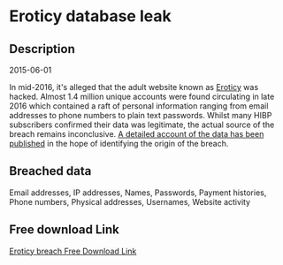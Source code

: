# Eroticy database leak

## Description

2015-06-01

In mid-2016, it's alleged that the adult website known as  <a href="http://eroticy.com" target="_blank" rel="noopener">Eroticy</a> was hacked. Almost 1.4 million unique accounts were found circulating in late 2016 which contained a raft of personal information ranging from email addresses to phone numbers to plain text passwords. Whilst many HIBP subscribers confirmed their data was legitimate, the actual source of the breach remains inconclusive. <a href="https://www.troyhunt.com/a-data-breach-investigation-blow-by-blow" target="_blank" rel="noopener">A detailed account of the data has been published</a> in the hope of identifying the origin of the breach.

## Breached data

Email addresses, IP addresses, Names, Passwords, Payment histories, Phone numbers, Physical addresses, Usernames, Website activity

## Free download Link

[Eroticy breach Free Download Link](https://tinyurl.com/2b2k277t)